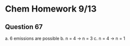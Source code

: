# Chem Homework 9/13

## Question 67

a. 6 emissions are possible
b. n = 4 -> n = 3
c. n = 4 -> n = 1
